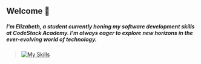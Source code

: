 ## Welcome 👋

##### I'm Elizabeth, a student currently honing my software development skills at CodeStack Academy. I'm always eager to explore new horizons in the ever-evolving world of technology.

> [![My Skills](https://skillicons.dev/icons?i=cs,net,js,ts,html,css,react,next,tailwind,bootstrap,figma,azure,postman,git,github)](https://skillicons.dev)
<!--
**et120/et120** is a ✨ _special_ ✨ repository because its `README.md` (this file) appears on your GitHub profile.

Here are some ideas to get you started:

- 🔭 I’m currently working on ...
- 🌱 I’m currently learning ...
- 👯 I’m looking to collaborate on ...
- 🤔 I’m looking for help with ...
- 💬 Ask me about ...
- 📫 How to reach me: ...
- 😄 Pronouns: ...
- ⚡ Fun fact: ...
-->
